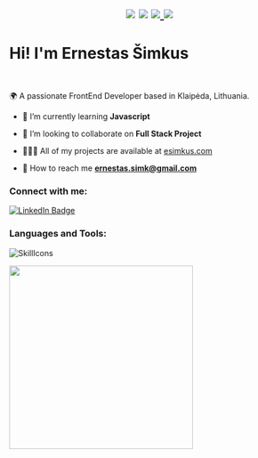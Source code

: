 
<h1 align="center">
  <img src="https://api.statusbadges.me/badge/status/246267066749943809?simple=false&style=plastic&label=Status" />
  <img src="https://api.statusbadges.me/badge/vscode/246267066749943809?style=plastic&fallback=Nothing&label=Coding" />
  <a href="https://api.statusbadges.me/openspotify/246267066749943809?style=plastic&fallback=Nothing">
    <img src="https://api.statusbadges.me/badge/spotify/246267066749943809?style=plastic&label=Listening" />
  </a>
  <img src="https://komarev.com/ghpvc/?username=esimkus20&label=Profile%20views&color=0e75b6&style=plastic" />
</h1>

<h1>Hi! I'm Ernestas Šimkus</h1><br>

<p>🌍 A passionate FrontEnd Developer based in Klaipėda, Lithuania.</p>

- 📖 I’m currently learning **Javascript**

- 📁 I’m looking to collaborate on **Full Stack Project**

- 👨🏼‍💻 All of my projects are available at [esimkus.com](https://www.esimkus.com)

- 📧 How to reach me **ernestas.simk@gmail.com**

<h3 align="left">Connect with me:</h3>

<div id="badges">
  <a href="https://linkedin.com/in//ernestas-simkus-533511282/">
    <img align="center" src="https://img.shields.io/badge/LinkedIn-blue?style=for-the-badge&logo=linkedin&logoColor=white" alt="LinkedIn Badge"/>
  </a>
</div>

<h3 align="left">Languages and Tools:</h3>

![SkillIcons](https://skillicons.dev/icons?i=html,css,js,bootstrap,gulp,scss) <br>

<img src="https://github-readme-stats.vercel.app/api/top-langs?username=esimkus20&show_icons=true&theme=dark&title_color=ffffff&text_color=ffffff&hide_border=true&locale=en&layout=compact" width="330px"/>

